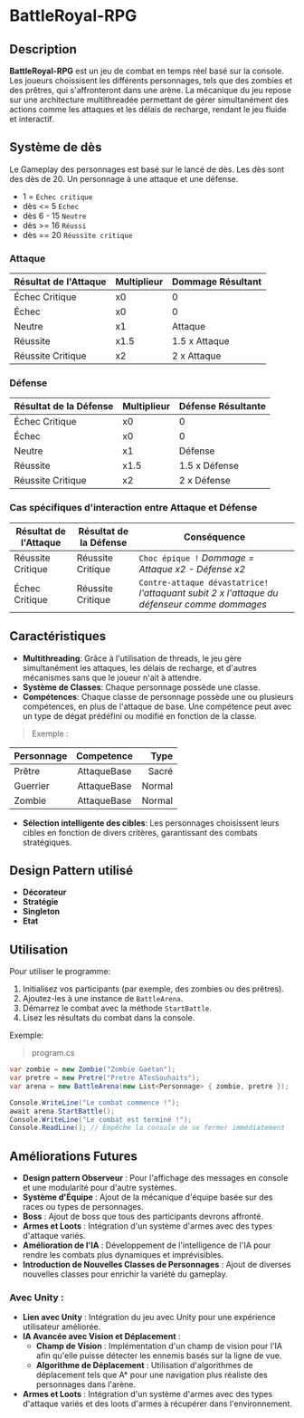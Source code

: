# BattleRoyal-RPG

## Description
**BattleRoyal-RPG** est un jeu de combat en temps réel basé sur la console. Les joueurs choissisent les différents personnages, tels que des zombies et des prêtres, qui s'affronteront dans une arène. La mécanique du jeu repose sur une architecture multithreadée permettant de gérer simultanément des actions comme les attaques et les délais de recharge, rendant le jeu fluide et interactif.

## Système de dès

Le Gameplay des personnages est basé sur le lancé de dès.
Les dès sont des dès de 20.
Un personnage à une attaque et une défense.

- 1 = `Echec critique`
- dès <= 5 `Echec`
- dès 6 - 15 `Neutre`
- dès >= 16 `Réussi`
- dès == 20 `Réussite critique`
 
### Attaque

| Résultat de l'Attaque | Multiplieur | Dommage Résultant |
|----------------------|-------------|------------------|
| Échec Critique       | x0          | 0                |
| Échec                | x0          | 0                |
| Neutre               | x1          | Attaque          |
| Réussite             | x1.5        | 1.5 x Attaque    |
| Réussite Critique    | x2          | 2 x Attaque      |

### Défense

| Résultat de la Défense | Multiplieur | Défense Résultante |
|------------------------|-------------|-------------------|
| Échec Critique         | x0          | 0                 |
| Échec                  | x0          | 0                 |
| Neutre                 | x1          | Défense           |
| Réussite               | x1.5        | 1.5 x Défense     |
| Réussite Critique      | x2          | 2 x Défense       |

### Cas spécifiques d'interaction entre Attaque et Défense

| Résultat de l'Attaque  | Résultat de la Défense | Conséquence                                                                 |
|------------------------|------------------------|----------------------------------------------------------------------------|
| Réussite Critique      | Réussite Critique      | `Choc épique !` *Dommage = Attaque x2 - Défense x2*                             |
| Échec Critique         | Réussite Critique      | `Contre-attaque dévastatrice!` *l'attaquant subit 2 x l'attaque du défenseur comme dommages*  |



## Caractéristiques

- **Multithreading**: Grâce à l'utilisation de threads, le jeu gère simultanément les attaques, les délais de recharge, et d'autres mécanismes sans que le joueur n'ait à attendre.
- **Système de Classes**: Chaque personnage possède une classe.
- **Compétences**: Chaque classe de personnage possède une ou plusieurs compétences, en plus de l'attaque de base. Une compétence peut avec un type de dégat prédéfini ou modifié en fonction de la classe.

>Exemple : 

| Personnage | Competence | Type |
|------------|:----------:|-----:|
|Prêtre      |AttaqueBase |Sacré |
|Guerrier    |AttaqueBase |Normal|
|Zombie      |AttaqueBase |Normal|

- **Sélection intelligente des cibles**: Les personnages choisissent leurs cibles en fonction de divers critères, garantissant des combats stratégiques.

## Design Pattern utilisé

- **Décorateur**
- **Stratégie**
- **Singleton**
- **Etat**

## Utilisation

Pour utiliser le programme:


1. Initialisez vos participants (par exemple, des zombies ou des prêtres).
2. Ajoutez-les à une instance de `BattleArena`.
3. Démarrez le combat avec la méthode `StartBattle`.
4. Lisez les résultats du combat dans la console.

Exemple:
>program.cs

```csharp
var zombie = new Zombie("Zombie Gaetan");
var pretre = new Pretre("Pretre ATesSouhaits");
var arena = new BattleArena(new List<Personnage> { zombie, pretre });

Console.WriteLine("Le combat commence !");
await arena.StartBattle();
Console.WriteLine("Le combat est terminé !");
Console.ReadLine(); // Empêche la console de se fermer immédiatement
```
## Améliorations Futures
- **Design pattern Observeur** : Pour l'affichage des messages en console et une modularité pour d'autre systèmes.
- **Système d'Équipe** : Ajout de la mécanique d'équipe basée sur des races ou types de personnages.
- **Boss** : Ajout de boss que tous des participants devrons affronté.
- **Armes et Loots** : Intégration d'un système d'armes avec des types d'attaque variés.
- **Amélioration de l'IA** : Développement de l'intelligence de l'IA pour rendre les combats plus dynamiques et imprévisibles.
- **Introduction de Nouvelles Classes de Personnages** : Ajout de diverses nouvelles classes pour enrichir la variété du gameplay.

### Avec Unity :
- **Lien avec Unity** : Intégration du jeu avec Unity pour une expérience utilisateur améliorée.
- **IA Avancée avec Vision et Déplacement** :
  - **Champ de Vision** : Implémentation d'un champ de vision pour l'IA afin qu'elle puisse détecter les ennemis basés sur la ligne de vue.
  - **Algorithme de Déplacement** : Utilisation d'algorithmes de déplacement tels que A* pour une navigation plus réaliste des personnages dans l'arène.
- **Armes et Loots** : Intégration d'un système d'armes avec des types d'attaque variés et des loots d'armes à récupérer dans l'environnement.

